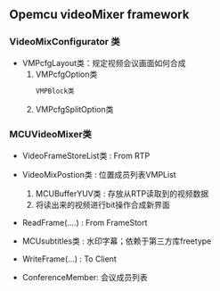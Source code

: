 ## **Opemcu videoMixer framework**

### VideoMixConfigurator 类
- VMPcfgLayout类：规定视频会议画面如何合成
	1.  VMPcfgOption类
		```sh
		VMPBlock类
		```
	2.  VMPcfgSplitOption类

### MCUVideoMixer类
- VideoFrameStoreList类 : From RTP

- VideoMixPostion类 : 位置成员列表VMPList 
	1. MCUBufferYUV类 : 存放从RTP读取到的视频数据
	2. 将读出来的视频进行bit操作合成新界面

- ReadFrame(....) : From FrameStort 
- MCUsubtitles类  : 水印字幕；依赖于第三方库freetype
- WriteFrame(...) : To Client
- ConferenceMember: 会议成员列表
